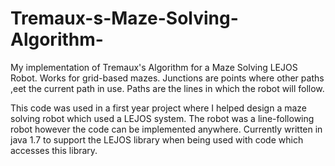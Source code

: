 # Tremaux-s-Maze-Solving-Algorithm-
My implementation of Tremaux's Algorithm for a Maze Solving LEJOS Robot. Works for grid-based mazes.
Junctions are points where other paths ,eet the current path in use.
Paths are the lines in which the robot will follow.

This code was used in a first year project where I helped design a maze solving robot which used a LEJOS system.
The robot was a line-following robot however the code can be implemented anywhere.
Currently written in java 1.7 to support the LEJOS library when being used with code which accesses this library.
